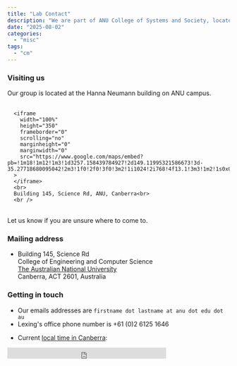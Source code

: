 ```yaml
---
title: "Lab Contact"
description: "We are part of ANU College of Systems and Society, located at the Computing-Engineering precint on ANU Campus."
date: "2025-08-02"
categories:
  - "misc"
tags:
  - "cm"
---
```


<!--more-->

### Visiting us

Our group is located at the Hanna Neumann building on ANU campus. <br><br>

<div class="row">
    
      <iframe
        width="100%"
        height="350"
        frameborder="0"
        scrolling="no"
        marginheight="0"
        marginwidth="0"
        src="https://www.google.com/maps/embed?pb=!1m18!1m12!1m3!1d3257.158439784927!2d149.11995321586673!3d-35.27718680095042!2m3!1f0!2f0!3f0!3m2!1i1024!2i768!4f13.1!3m3!1m2!1s0x0%3A0x8fafe037138a553c!2sJoint+Computer+Science+and+Mathematical+Sciences+Institute%2C+Australian+National+University!5e0!3m2!1sen!2sau!4v1542780102963"
      >
      </iframe>
      <br>
      Building 145, Science Rd, ANU, Canberra<br>
      <br />
    
    
</div>

<br>
Let us know if you are unsure where to come to.


### Mailing address

* Building 145, Science Rd<br>
  College of Engineering and Computer Science<br>
  [The Australian National University](http://anu.edu.au)<br>
  Canberra, ACT 2601, Australia

### Getting in touch

* Our emails addresses are ``firstname dot lastname at anu dot edu dot au``
* Lexing's office phone number is +61 (0)2 6125 1646

<!--* [Here](http://www.timeanddate.com/worldclock/city.html?n=57) is the current local time in Canberra -->

<!--* <a href="http://time.is/Canberra" id="time_is_link" rel="nofollow">Current local time in Canberra:</a>-->
<!--<span id="Canberra_z60b" style="font-size:36px"></span>-->
<!--<script src="http://widget.time.is/t.js"></script>-->
<!--<script>-->
<!--time_is_widget.init({Canberra_z60b:{}});-->
<!--</script>-->
* Current [local time in Canberra](http://www.timeanddate.com/worldclock/australia/canberra):
<iframe src="http://free.timeanddate.com/clock/i6aoc2gg/n57/fs18/bo2/tt0/tw1/tm1/th2/ta1/tb2" frameborder="0" width="360" height="25"></iframe>
